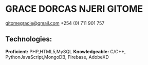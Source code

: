 # GRACE DORCAS NJERI GITOME
gitomegracie@gmail.com
+254 (0) 711 901 757



## **Technologies**:
**Proficient:** PHP,HTML5,MySQL
**Knowledgeable:** C/C++, PythonJavaScript,MongoDB, Firebase, AdobeXD

## 
